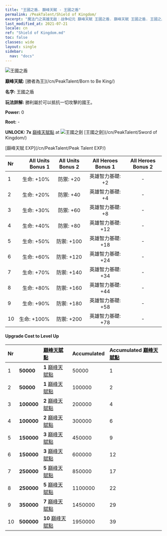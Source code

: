 ```yaml
---
title: "王國之盾. 巔峰天賦 - 王國之盾"
permalink: /PeakTalent/Shield of Kingdom/
excerpt: "魔法门之英雄无敌：战争纪元 巔峰天賦 王國之盾. 巔峰天賦 王國之盾. 王國之盾"
last_modified_at: 2021-07-21
locale: cn
ref: "Shield of Kingdom.md"
toc: false
classes: wide
layout: single
sidebar:
  nav: "docs"
---
```


  ![王國之盾](/images/pt/talent_4402.png)

  **巔峰天賦:** [勝者為王](/cn/PeakTalent/Born to Be King/)

  **名字:** 王國之盾

  **玩法詳解:** 勝利屬於可以抵抗一切攻擊的國王。

  **Power:** 0

  **Root:** -

  **UNLOCK: 7x** [巔峰天賦點](/cn/Items/con_934/) at ![王國之劍](/images/pt/talent_4401.png) [王國之劍](/cn/PeakTalent/Sword of Kingdom/)

  [巔峰天賦 EXP](/cn/PeakTalent/Peak Talent EXP/)

  | Nr | All Units Bonus 1 | All Units Bonus 2 | All Heroes Bonus 1 | All Heroes Bonus 2 |
  |:---|--------------:|:-------------:|:-------------:|:-------------:|
  | 1 | 生命: +10% | 防禦: +20 | 英雄智力基礎: +2 | - |
  | 2 | 生命: +20% | 防禦: +40 | 英雄智力基礎: +4 | - |
  | 3 | 生命: +30% | 防禦: +60 | 英雄智力基礎: +8 | - |
  | 4 | 生命: +40% | 防禦: +80 | 英雄智力基礎: +12 | - |
  | 5 | 生命: +50% | 防禦: +100 | 英雄智力基礎: +18 | - |
  | 6 | 生命: +60% | 防禦: +120 | 英雄智力基礎: +24 | - |
  | 7 | 生命: +70% | 防禦: +140 | 英雄智力基礎: +34 | - |
  | 8 | 生命: +80% | 防禦: +160 | 英雄智力基礎: +44 | - |
  | 9 | 生命: +90% | 防禦: +180 | 英雄智力基礎: +58 | - |
  | 10 | 生命: +100% | 防禦: +200 | 英雄智力基礎: +78 | - |


#### Upgrade Cost to Level Up

  | Nr | <i class="fas fa-coins"/> | [巔峰天賦點](/cn/Items/con_934/) | Accumulated <i class="fas fa-coins"/> | Accumulated [巔峰天賦點](/cn/Items/con_934/) |
  |:---|:--------------|:-------------|:-------------|:-------------|
  | 1 | **50000** | **1** [巔峰天賦點](/cn/Items/con_934/) | 50000 | 1 |
  | 2 | **50000** | **1** [巔峰天賦點](/cn/Items/con_934/) | 100000 | 2 |
  | 3 | **100000** | **2** [巔峰天賦點](/cn/Items/con_934/) | 200000 | 4 |
  | 4 | **100000** | **2** [巔峰天賦點](/cn/Items/con_934/) | 300000 | 6 |
  | 5 | **150000** | **3** [巔峰天賦點](/cn/Items/con_934/) | 450000 | 9 |
  | 6 | **150000** | **3** [巔峰天賦點](/cn/Items/con_934/) | 600000 | 12 |
  | 7 | **250000** | **5** [巔峰天賦點](/cn/Items/con_934/) | 850000 | 17 |
  | 8 | **250000** | **5** [巔峰天賦點](/cn/Items/con_934/) | 1100000 | 22 |
  | 9 | **350000** | **7** [巔峰天賦點](/cn/Items/con_934/) | 1450000 | 29 |
  | 10 | **500000** | **10** [巔峰天賦點](/cn/Items/con_934/) | 1950000 | 39 |
